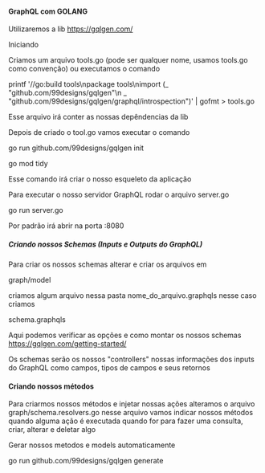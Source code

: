 #### GraphQL com GOLANG

Utilizaremos a lib https://gqlgen.com/

Iniciando

Criamos um arquivo tools.go (pode ser qualquer nome, usamos tools.go como convenção) ou executamos o comando

printf '//go:build tools\npackage tools\nimport (_ "github.com/99designs/gqlgen"\n _ "github.com/99designs/gqlgen/graphql/introspection")' | gofmt > tools.go

Esse arquivo irá conter as nossas depêndencias da lib

Depois de criado o tool.go vamos executar o comando

go run github.com/99designs/gqlgen init

go mod tidy

Esse comando irá criar o nosso esqueleto da aplicação

Para executar o nosso servidor GraphQL rodar o arquivo server.go

go run server.go

Por padrão irá abrir na porta :8080


##### Criando nossos Schemas (Inputs e Outputs do GraphQL)
Para criar os nossos schemas alterar e criar os arquivos em

graph/model

criamos algum arquivo nessa pasta nome_do_arquivo.graphqls nesse caso criamos

schema.graphqls

Aqui podemos verificar as opções e como montar os nossos schemas https://gqlgen.com/getting-started/

Os schemas serão os nossos "controllers" nossas informações dos inputs do GraphQL como campos, tipos de campos e seus retornos

#### Criando nossos métodos

Para criarmos nossos métodos e injetar nossas ações alteramos o arquivo graph/schema.resolvers.go nesse arquivo vamos indicar nossos métodos quando alguma ação é executada
quando for para fazer uma consulta, criar, alterar e deletar algo

Gerar nossos metodos e models automaticamente

go run github.com/99designs/gqlgen generate


